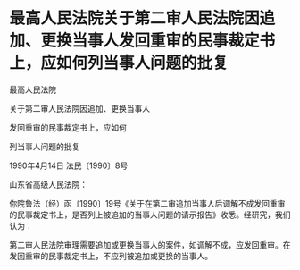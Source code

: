 # 最高人民法院关于第二审人民法院因追加、更换当事人发回重审的民事裁定书上，应如何列当事人问题的批复

<!-- INFO END -->

最高人民法院

关于第二审人民法院因追加、更换当事人

发回重审的民事裁定书上，应如何

列当事人问题的批复

1990年4月14日 法民〔1990〕8号

山东省高级人民法院：

你院鲁法（经）函〔1990〕19号《关于在第二审追加当事人后调解不成发回重审的民事裁定书上，是否列上被追加的当事人问题的请示报告》收悉。经研究，我们认为：

第二审人民法院审理需要追加或更换当事人的案件，如调解不成，应发回重审。在发回重审的民事裁定书上，不应列被追加或更换的当事人。
